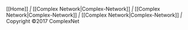 [[Home]] *|* [[Complex Network|Complex-Network]] *|* [[Complex Network|Complex-Network]] *|* [[Complex Network|Complex-Network]] *|* Copyright &copy;2017 ComplexNet
